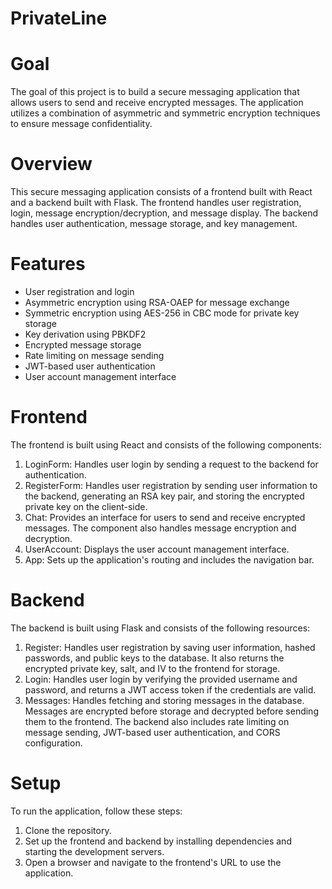 # PrivateLine

# Goal
The goal of this project is to build a secure messaging application that allows users to send and receive encrypted messages. The application utilizes a combination of asymmetric and symmetric encryption techniques to ensure message confidentiality.

# Overview
This secure messaging application consists of a frontend built with React and a backend built with Flask. The frontend handles user registration, login, message encryption/decryption, and message display. The backend handles user authentication, message storage, and key management.

# Features
- User registration and login
- Asymmetric encryption using RSA-OAEP for message exchange
- Symmetric encryption using AES-256 in CBC mode for private key storage
- Key derivation using PBKDF2
- Encrypted message storage
- Rate limiting on message sending
- JWT-based user authentication
- User account management interface

# Frontend
The frontend is built using React and consists of the following components:
1. LoginForm: Handles user login by sending a request to the backend for authentication.
2. RegisterForm: Handles user registration by sending user information to the backend, generating an RSA key pair, and storing the encrypted private key on the client-side.
3. Chat: Provides an interface for users to send and receive encrypted messages. The component also handles message encryption and decryption.
4. UserAccount: Displays the user account management interface.
5. App: Sets up the application's routing and includes the navigation bar.

# Backend
The backend is built using Flask and consists of the following resources:
1. Register: Handles user registration by saving user information, hashed passwords, and public keys to the database. It also returns the encrypted private key, salt, and IV to the frontend for storage.
2. Login: Handles user login by verifying the provided username and password, and returns a JWT access token if the credentials are valid.
3. Messages: Handles fetching and storing messages in the database. Messages are encrypted before storage and decrypted before sending them to the frontend.
The backend also includes rate limiting on message sending, JWT-based user authentication, and CORS configuration.

# Setup
To run the application, follow these steps:
1. Clone the repository.
2. Set up the frontend and backend by installing dependencies and starting the development servers.
3. Open a browser and navigate to the frontend's URL to use the application.
